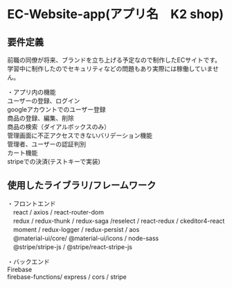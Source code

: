 # EC-Website-app(アプリ名　K2 shop)

## **要件定義**<br/>
前職の同僚が将来、ブランドを立ち上げる予定なので制作したECサイトです。<br/>
学習中に制作したのでセキュリティなどの問題もあり実際には稼働していません。<br/>

・アプリ内の機能<br/>
 ユーザーの登録、ログイン<br/>
 googleアカウントでのユーザー登録<br/>
 商品の登録、編集、削除<br/>
 商品の検索（ダイアルボックスのみ）<br/>
 管理画面に不正アクセスできないバリデーション機能<br/>
 管理者、ユーザーの認証判別<br/>
 カート機能<br/>
 stripeでの決済(テストキーで実装)<br/>
 

## **使用したライブラリ/フレームワーク**<br/>
・フロントエンド<br/>
 　react / axios / react-router-dom<br/>
 　redux / redux-thunk / redux-saga /reselect / react-redux / ckeditor4-react<br/>
 　moment / redux-logger / redux-persist / aos<br/>
 　@material-ui/core/ @material-ui/icons / node-sass<br/>
 　@stripe/stripe-js / @stripe/react-stripe-js<br/>
 
・バックエンド<br/>
 Firebase<br/>
  firebase-functions/ express / cors / stripe<br/>
